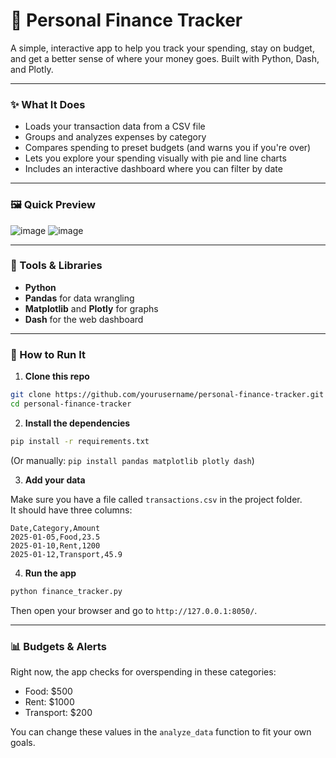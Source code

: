 # 💸 Personal Finance Tracker

A simple, interactive app to help you track your spending, stay on budget, and get a better sense of where your money goes. Built with Python, Dash, and Plotly.

---

### ✨ What It Does

- Loads your transaction data from a CSV file
- Groups and analyzes expenses by category
- Compares spending to preset budgets (and warns you if you're over)
- Lets you explore your spending visually with pie and line charts
- Includes an interactive dashboard where you can filter by date

---

### 🖼️ Quick Preview

![image](https://github.com/user-attachments/assets/ece6637b-dea1-436d-a73d-847845a3f837)
![image](https://github.com/user-attachments/assets/6ca6dd03-34f1-457c-975f-17e1f1b127e2)



---

### 🧰 Tools & Libraries

- **Python**
- **Pandas** for data wrangling
- **Matplotlib** and **Plotly** for graphs
- **Dash** for the web dashboard

---

### 🚀 How to Run It

1. **Clone this repo**
```bash
git clone https://github.com/yourusername/personal-finance-tracker.git
cd personal-finance-tracker
```

2. **Install the dependencies**
```bash
pip install -r requirements.txt
```

(Or manually: `pip install pandas matplotlib plotly dash`)

3. **Add your data**

Make sure you have a file called `transactions.csv` in the project folder.  
It should have three columns:

```
Date,Category,Amount
2025-01-05,Food,23.5
2025-01-10,Rent,1200
2025-01-12,Transport,45.9
```

4. **Run the app**
```bash
python finance_tracker.py
```

Then open your browser and go to `http://127.0.0.1:8050/`.

---

### 📊 Budgets & Alerts

Right now, the app checks for overspending in these categories:

- Food: $500  
- Rent: $1000  
- Transport: $200  

You can change these values in the `analyze_data` function to fit your own goals.
